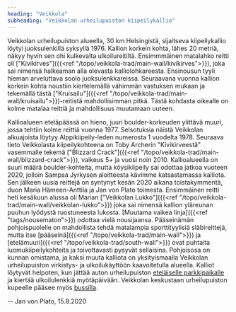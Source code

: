 ```yaml
---
heading: "Veikkola"
subheading: "Veikkolan urheilupuiston kiipeilykallio"
--- 
```


Veikkolan urheilupuiston alueella, 30 km Helsingistä, sijaitseva kiipeilykallio löytyi juoksulenkillä syksyllä 1976. Kallion korkein kohta, lähes 20 metriä, näkyy hyvin sen ohi kulkevalta ulkoilureitiltä. Ensimmmäinen matalahko reitti oli ["Kivikirves"]({{<ref "/topo/veikkola-trad/main-wall/kivikirves">}}), joka sai nimensä halkeaman alla olevasta kalliolohkareesta. Ensinousun tyyli hieman arveluttava soolo juoksulenkkareissa. Seuraavana vuonna kallion korkein kohta noustiin kiertelemällä vähimmän vastuksen mukaan ja tekemällä tästä ["Kruisailu"]({{<ref "/topo/veikkola-trad/main-wall/kruisailu">}})-reitistä  mahdollisimman pitkä. Tästä kohdasta oikealle on kolme matalaa reittiä ja mahdollisuus muutamaan uuteen.

Kallioalueen eteläpäässä on hieno, juuri boulder-korkeuden ylittävä muuri, jossa tehtiin kolme reittiä vuonna 1977. Selsotuksia näistä Veikkolan alkuajoista löytyy Alppikiipeily-leden numerosta 1 vuodelta 1978. Seuraava tieto Veikkolasta kiipeilykohteena on Toby Archerin "Kivikirveestä" vasemmalle tekemä ["Blizzard Crack"]({{<ref "/topo/veikkola-trad/main-wall/blizzard-crack">}}), vaikeus 5+ ja vuosi noin 2010. Kallioalueella on suuri määrä boulder-kohteita, mutta köysikiipeily sai odottaa jatkoa vuoteen 2020, jolloin Sampsa Jyrkysen aloitteesta kävimme katsastamassa kalliota. Sen jälkeen uusia reittejä on syntynyt kesän 2020 aikana toistakymmentä, duon Maria Hämeen-Anttila ja Jan von Plato toimesta. Ensimmäinen reitti heti kesäkuun alussa oli Marian ["Veikkolan Lukko"]({{<ref "/topo/veikkola-trad/main-wall/veikkolan-lukko">}}) joka sai nimensä kallion yläreunan puuhun lyödystä ruostuneesta lukosta.  [Muutama vaikea linja]({{<ref "tags/nousematon">}}) odottaa vielä nousijaansa. Pääseinämän pohjoispuolelle on mahdollista tehdä matalampia sporttityylisiä släbireittejä, mutta itse [pääseinä]({{<ref "/topo/veikkola-trad/main-wall">}}) ja [etelämuuri]({{<ref "/topo/veikkola-trad/south-wall">}}) ovat puhtaita luomukiipeilykohteita ja toivottavasti pysyvät sellaisina. Pohjoisosa on kunnan omistama, ja kaksi muuta kalliota on yksityismaalla Veikkolan urheilupuiston virkistys- ja ulkoilukäyttöön kaavoitetulla alueella. Kalliot löytyvät helpoten, kun jättää auton urheilupuiston [eteläiselle parkkipaikalle](https://her.is/3h7eQ48) ja kiertää ulkoilulenkkiä myötäpäivään. Veikkolan keskustaan urheilupuiston kupeelle pääsee myös [bussilla](https://reittiopas.hsl.fi/reitti/Helsinki%2C%20Helsinki%3A%3A60.171779%2C24.941355/Lamminp%C3%A4%C3%A4ntie%2C%20Kirkkonummi%3A%3A60.271812%2C24.438505).

 -- Jan von Plato, 15.8.2020
